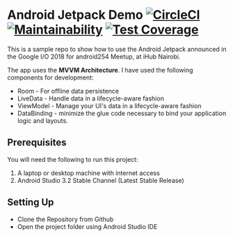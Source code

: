 # Android Jetpack Demo  [![CircleCI](https://circleci.com/gh/jumaallan/android-jetpack.svg?style=shield)](https://circleci.com/gh/jumaallan/android-jetpack)  [![Maintainability](https://api.codeclimate.com/v1/badges/7e56a019e6fede24b212/maintainability)](https://codeclimate.com/github/jumaallan/android-jetpack/maintainability)  [![Test Coverage](https://api.codeclimate.com/v1/badges/7e56a019e6fede24b212/test_coverage)](https://codeclimate.com/github/jumaallan/android-jetpack/test_coverage)

This is a sample repo to show how to use the Android Jetpack announced in the Google I/O 2018 for android254 Meetup, at iHub Nairobi.

The app uses the **MVVM Architecture**. I have used the following components for development:

* Room - For offline data persistence
* LiveData - Handle data in a lifecycle-aware fashion 
* ViewModel - Manage your UI's data in a lifecycle-aware fashion
* DataBinding -  minimize the glue code necessary to bind your application logic and layouts.

## Prerequisites
You will need the following to run this project:
1. A laptop or desktop machine with internet access
2. Android Studio 3.2 Stable Channel (Latest Stable Release)

## Setting Up
* Clone the Repository from Github
* Open the project folder using Android Studio IDE